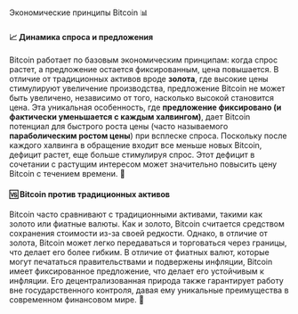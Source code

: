 Экономические принципы Bitcoin 📊

#### 📈 Динамика спроса и предложения

Bitcoin работает по базовым экономическим принципам: когда спрос растет, а предложение остается фиксированным, цена повышается. В отличие от традиционных активов вроде **золота**, где высокие цены стимулируют увеличение производства, предложение Bitcoin не может быть увеличено, независимо от того, насколько высокой становится цена. Эта уникальная особенность, где **предложение фиксировано (и фактически уменьшается с каждым халвингом)**, дает Bitcoin потенциал для быстрого роста цены (часто называемого **параболическим ростом цены**) при всплеске спроса. Поскольку после каждого халвинга в обращение входит все меньше новых Bitcoin, дефицит растет, еще больше стимулируя спрос. Этот дефицит в сочетании с растущим интересом может значительно повысить цену Bitcoin с течением времени. 🚀

#### 🆚 Bitcoin против традиционных активов

Bitcoin часто сравнивают с традиционными активами, такими как золото или фиатные валюты. Как и золото, Bitcoin считается средством сохранения стоимости из-за своей редкости. Однако, в отличие от золота, Bitcoin может легко передаваться и торговаться через границы, что делает его более гибким. В отличие от фиатных валют, которые могут печататься правительствами и подвержены инфляции, Bitcoin имеет фиксированное предложение, что делает его устойчивым к инфляции. Его децентрализованная природа также гарантирует работу вне государственного контроля, давая ему уникальные преимущества в современном финансовом мире. 💼
